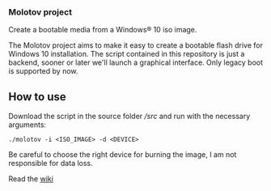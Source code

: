 ### Molotov project

Create a bootable media from a Windows® 10 iso image.

The Molotov project aims to make it easy to create a bootable flash drive for Windows 10 installation. The script contained in this repository is just a backend, sooner or later we'll launch a graphical interface. Only legacy boot is supported by now.

## How to use

Download the script in the source folder */src* and run with the necessary arguments:

    ./molotov -i <ISO_IMAGE> -d <DEVICE>

Be careful to choose the right device for burning the image, I am not responsible for data loss.

Read the [wiki](https://github.com/cizordj/molotov/wiki)
